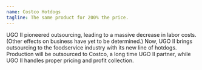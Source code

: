 ```yaml
---
name: Costco Hotdogs
tagline: The same product for 200% the price.
---
```


UGO II pioneered outsourcing, leading to a massive decrease in labor costs. (Other effects on business have yet to be determined.) Now, UGO II brings outsourcing to the foodservice industry with its new line of hotdogs. Production will be outsourced to Costco, a long time UGO II partner, while UGO II handles proper pricing and profit collection.
